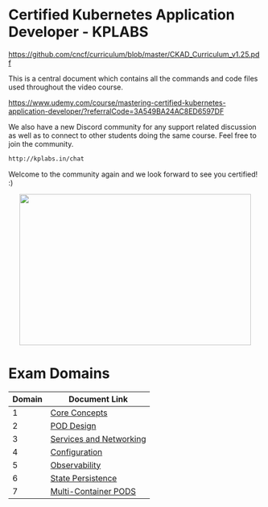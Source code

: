 # Certified Kubernetes Application Developer - KPLABS
https://github.com/cncf/curriculum/blob/master/CKAD_Curriculum_v1.25.pdf

This is a central document which contains all the commands and code files used throughout the video course.

https://www.udemy.com/course/mastering-certified-kubernetes-application-developer/?referralCode=3A549BA24AC8ED6597DF

We also have a new Discord community for any support related discussion as well as to connect to other students doing the same course. Feel free to join the community.

```sh
http://kplabs.in/chat
```
Welcome to the community again and we look forward to see you certified! :)

<p align="center">
  <img width="460" height="300" src="https://i.ibb.co/b3jFkkk/discord-terraform.png">
</p>

# Exam Domains

| Domain | Document Link |
| ------ | ------ |
| 1 | [Core Concepts][PlDa] |
| 2 | [POD Design][PlDb] |
| 3 | [Services and Networking][PlDc]
| 4 | [Configuration][PlDd] |
| 5 | [Observability][PlDe] |
| 6 | [State Persistence][PlDf] |
| 7 | [Multi-Container PODS][PlDg] |


   [PlDa]: <https://github.com/zealvora/certified-kubernetes-application-developer/tree/master/Domain%201%20-%20Core%20Concepts>
   [PlDb]: <https://github.com/zealvora/certified-kubernetes-application-developer/tree/master/Domain%202%20-%20POD%20Design>
   [PlDc]: <https://github.com/zealvora/certified-kubernetes-application-developer/tree/master/Domain%203%20-%20Services%20and%20Networking>
   [PlDd]: <https://github.com/zealvora/certified-kubernetes-application-developer/tree/master/Domain%204%20-%20Configuration>
   [PlDe]: <https://github.com/zealvora/certified-kubernetes-application-developer/tree/master/Domain%205%20-%20Observability>
   [PlDf]: <https://github.com/zealvora/certified-kubernetes-application-developer/tree/master/Domain%206%20-%20State%20Persistence>
   [PlDg]: <https://github.com/zealvora/certified-kubernetes-application-developer/tree/master/Domain%207%20-%20Multi-Container%20PODS>
